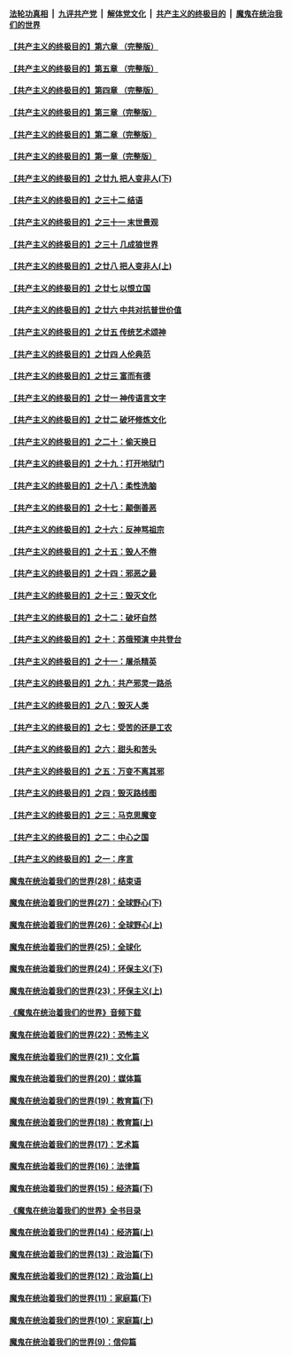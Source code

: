 ####  [法轮功真相](../../../../basic/blob/master/README.md?t=07090431) &nbsp;|&nbsp; [九评共产党](../../../../9ping.md/blob/master/README.md?t=07090431) &nbsp;|&nbsp; [解体党文化](../../../../jtdwh.md/blob/master/README.md?t=07090431)  &nbsp;|&nbsp; [共产主义的终极目的](../../../../gczydzjmd.md/blob/master/README.md?t=07090431) &nbsp;|&nbsp; [魔鬼在统治我们的世界](../../../../mgztzwmdsj.md/blob/master/README.md?t=07090431) 

#### [【共产主义的终极目的】第六章 （完整版）](../pages/nsc422/n11428913.md?t=07090431) 

#### [【共产主义的终极目的】第五章 （完整版）](../pages/nsc422/n11428912.md?t=07090431) 

#### [【共产主义的终极目的】第四章 （完整版）](../pages/nsc422/n11428907.md?t=07090431) 

#### [【共产主义的终极目的】第三章（完整版）](../pages/nsc422/n11428848.md?t=07090431) 

#### [【共产主义的终极目的】第二章（完整版）](../pages/nsc422/n11428831.md?t=07090431) 

#### [【共产主义的终极目的】第一章（完整版）](../pages/nsc422/n11417651.md?t=07090431) 

#### [【共产主义的终极目的】之廿九 把人变非人(下)](../pages/nsc422/n11344140.md?t=07090431) 

#### [【共产主义的终极目的】之三十二 结语](../pages/nsc422/n11360535.md?t=07090431) 

#### [【共产主义的终极目的】之三十一 末世景观](../pages/nsc422/n11351129.md?t=07090431) 

#### [【共产主义的终极目的】之三十 几成狼世界](../pages/nsc422/n11348280.md?t=07090431) 

#### [【共产主义的终极目的】之廿八 把人变非人(上)](../pages/nsc422/n11340492.md?t=07090431) 

#### [【共产主义的终极目的】之廿七 以恨立国](../pages/nsc422/n11336944.md?t=07090431) 

#### [【共产主义的终极目的】之廿六 中共对抗普世价值](../pages/nsc422/n11324785.md?t=07090431) 

#### [【共产主义的终极目的】之廿五 传统艺术颂神](../pages/nsc422/n11296396.md?t=07090431) 

#### [【共产主义的终极目的】之廿四 人伦典范](../pages/nsc422/n11296397.md?t=07090431) 

#### [【共产主义的终极目的】之廿三 富而有德](../pages/nsc422/n11283598.md?t=07090431) 

#### [【共产主义的终极目的】之廿一 神传语言文字](../pages/nsc422/n11263265.md?t=07090431) 

#### [【共产主义的终极目的】之廿二 破坏修炼文化](../pages/nsc422/n11245728.md?t=07090431) 

#### [【共产主义的终极目的】之二十：偷天换日](../pages/nsc422/n11238846.md?t=07090431) 

#### [【共产主义的终极目的】之十九：打开地狱门](../pages/nsc422/n11206376.md?t=07090431) 

#### [【共产主义的终极目的】之十八：柔性洗脑](../pages/nsc422/n11199994.md?t=07090431) 

#### [【共产主义的终极目的】之十七：颠倒善恶](../pages/nsc422/n11179782.md?t=07090431) 

#### [【共产主义的终极目的】之十六：反神骂祖宗](../pages/nsc422/n11166798.md?t=07090431) 

#### [【共产主义的终极目的】之十五：毁人不倦](../pages/nsc422/n11166792.md?t=07090431) 

#### [【共产主义的终极目的】之十四：邪恶之最](../pages/nsc422/n11150249.md?t=07090431) 

#### [【共产主义的终极目的】之十三：毁灭文化](../pages/nsc422/n11135227.md?t=07090431) 

#### [【共产主义的终极目的】之十二：破坏自然](../pages/nsc422/n11135214.md?t=07090431) 

#### [【共产主义的终极目的】之十：苏俄预演 中共登台](../pages/nsc422/n11118424.md?t=07090431) 

#### [【共产主义的终极目的】之十一：屠杀精英](../pages/nsc422/n11118442.md?t=07090431) 

#### [【共产主义的终极目的】之九：共产邪灵一路杀](../pages/nsc422/n11114139.md?t=07090431) 

#### [【共产主义的终极目的】之八：毁灭人类](../pages/nsc422/n11108503.md?t=07090431) 

#### [【共产主义的终极目的】之七：受苦的还是工农](../pages/nsc422/n11101809.md?t=07090431) 

#### [【共产主义的终极目的】之六：甜头和苦头](../pages/nsc422/n11096971.md?t=07090431) 

#### [【共产主义的终极目的】之五：万变不离其邪](../pages/nsc422/n11091285.md?t=07090431) 

#### [【共产主义的终极目的】之四：毁灭路线图](../pages/nsc422/n11086284.md?t=07090431) 

#### [【共产主义的终极目的】之三：马克思魔变](../pages/nsc422/n11061941.md?t=07090431) 

#### [【共产主义的终极目的】之二：中心之国](../pages/nsc422/n11047728.md?t=07090431) 

#### [【共产主义的终极目的】之一：序言](../pages/nsc422/n11086077.md?t=07090431) 

#### [魔鬼在统治着我们的世界(28)：结束语](../pages/nsc422/n10936246.md?t=07090431) 

#### [魔鬼在统治着我们的世界(27)：全球野心(下)](../pages/nsc422/n10928319.md?t=07090431) 

#### [魔鬼在统治着我们的世界(26)：全球野心(上)](../pages/nsc422/n10900318.md?t=07090431) 

#### [魔鬼在统治着我们的世界(25)：全球化](../pages/nsc422/n10788205.md?t=07090431) 

#### [魔鬼在统治着我们的世界(24)：环保主义(下)](../pages/nsc422/n10695307.md?t=07090431) 

#### [魔鬼在统治着我们的世界(23)：环保主义(上)](../pages/nsc422/n10688613.md?t=07090431) 

#### [《魔鬼在统治着我们的世界》音频下载](../pages/nsc422/n10635553.md?t=07090431) 

#### [魔鬼在统治着我们的世界(22)：恐怖主义](../pages/nsc422/n10614727.md?t=07090431) 

#### [魔鬼在统治着我们的世界(21)：文化篇](../pages/nsc422/n10597706.md?t=07090431) 

#### [魔鬼在统治着我们的世界(20)：媒体篇](../pages/nsc422/n10586579.md?t=07090431) 

#### [魔鬼在统治着我们的世界(19)：教育篇(下)](../pages/nsc422/n10564808.md?t=07090431) 

#### [魔鬼在统治着我们的世界(18)：教育篇(上)](../pages/nsc422/n10526970.md?t=07090431) 

#### [魔鬼在统治着我们的世界(17)：艺术篇](../pages/nsc422/n10499093.md?t=07090431) 

#### [魔鬼在统治着我们的世界(16)：法律篇](../pages/nsc422/n10485969.md?t=07090431) 

#### [魔鬼在统治着我们的世界(15)：经济篇(下)](../pages/nsc422/n10469975.md?t=07090431) 

#### [《魔鬼在统治着我们的世界》全书目录](../pages/nsc422/n10464261.md?t=07090431) 

#### [魔鬼在统治着我们的世界(14)：经济篇(上)](../pages/nsc422/n10457370.md?t=07090431) 

#### [魔鬼在统治着我们的世界(13)：政治篇(下)](../pages/nsc422/n10448270.md?t=07090431) 

#### [魔鬼在统治着我们的世界(12)：政治篇(上)](../pages/nsc422/n10444576.md?t=07090431) 

#### [魔鬼在统治着我们的世界(11)：家庭篇(下)](../pages/nsc422/n10440961.md?t=07090431) 

#### [魔鬼在统治着我们的世界(10)：家庭篇(上)](../pages/nsc422/n10435448.md?t=07090431) 

#### [魔鬼在统治着我们的世界(9)：信仰篇](../pages/nsc422/n10432159.md?t=07090431) 

